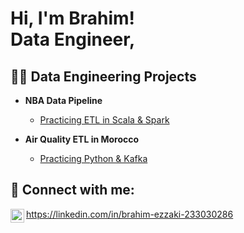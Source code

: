 <h1>Hi, I'm Brahim! <br/><a<a href="https://www.linkedin.com/in/ezzakibr/">Data Engineer</a>, </h1>

<h2>👨‍💻 Data Engineering Projects </h2>

- <b>NBA Data Pipeline</b>
  - [Practicing ETL in Scala & Spark](https://github.com/ezzakibr/nba-data-pipeline)
 
- <b>Air Quality ETL in Morocco</b>
  - [Practicing Python & Kafka](https://github.com/ezzakibr/air-quality-etl)




<h2> 🤳 Connect with me:</h2>

<img align="left" alt="JoshMadakor | LinkedIn" width="22px" src="https://cdn.jsdelivr.net/npm/simple-icons@v3/icons/linkedin.svg" /> https://linkedin.com/in/brahim-ezzaki-233030286




